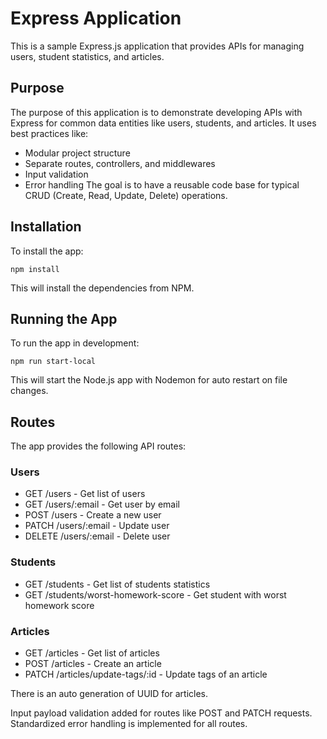 # Express Application
This is a sample Express.js application that provides APIs for managing users, student statistics, and articles.

## Purpose
The purpose of this application is to demonstrate developing APIs with Express for common data entities like users, students, and articles. It uses best practices like:
- Modular project structure
- Separate routes, controllers, and middlewares
- Input validation
- Error handling
The goal is to have a reusable code base for typical CRUD (Create, Read, Update, Delete) operations.

## Installation
To install the app:
```
npm install
```
This will install the dependencies from NPM.

## Running the App
To run the app in development:
```
npm run start-local
```
This will start the Node.js app with Nodemon for auto restart on file changes.

## Routes
The app provides the following API routes:

### Users
- GET /users - Get list of users
- GET /users/:email - Get user by email
- POST /users - Create a new user
- PATCH /users/:email - Update user
- DELETE /users/:email - Delete user

### Students
- GET /students - Get list of students statistics
- GET /students/worst-homework-score - Get student with worst homework score

### Articles
- GET /articles - Get list of articles
- POST /articles - Create an article
- PATCH /articles/update-tags/:id - Update tags of an article
  
There is an auto generation of UUID for articles.

Input payload validation added for routes like POST and PATCH requests.  
Standardized error handling is implemented for all routes. 
